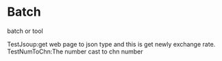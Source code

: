 # Batch
batch or tool

TestJsoup:get web page to json type and this is get newly exchange  rate.<br/>
TestNumToChn:The number cast to chn number
